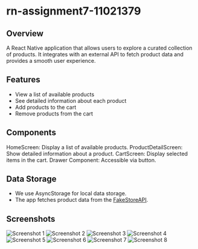 # rn-assignment7-11021379
## Overview
A React Native application that allows users to explore a curated collection of products. It integrates with an external API to fetch product data and provides a smooth user experience.

## Features
- View a list of available products
- See detailed information about each product
- Add products to the cart
- Remove products from the cart

## Components
HomeScreen: Display a list of available products.
ProductDetailScreen: Show detailed information about a product.
CartScreen: Display selected items in the cart.
Drawer Component: Accessible via button.

## Data Storage
- We use AsyncStorage for local data storage.
- The app fetches product data from the [FakeStoreAPI](https://fakestoreapi.com).

## Screenshots
![Screenshot 1](https://github.com/user-attachments/assets/e5f97402-abda-4214-a08e-e2471f8a6fcd)
![Screenshot 2](https://github.com/user-attachments/assets/5118e27d-1f9b-4a4d-aa74-a550ccdc4faa)
![Screenshot 3](https://github.com/user-attachments/assets/a7a34879-c24f-45e6-991a-4d3d0679df06)
![Screenshot 4](https://github.com/user-attachments/assets/93032411-7a33-449d-bd3a-b40ae018d76e)
![Screenshot 5](https://github.com/user-attachments/assets/12b59ee7-8ecd-4bf9-8e6c-b2369990fbb2)
![Screenshot 6](https://github.com/user-attachments/assets/9b476bbf-a61a-418a-9d5f-c0ab461a23f5)
![Screenshot 7](https://github.com/user-attachments/assets/285e620e-80d9-4a7c-beb0-3270f55ad178)
![Screenshot 8](https://github.com/user-attachments/assets/af4bd7da-60ba-4e8c-9f8c-36e6cc2dadf2)

